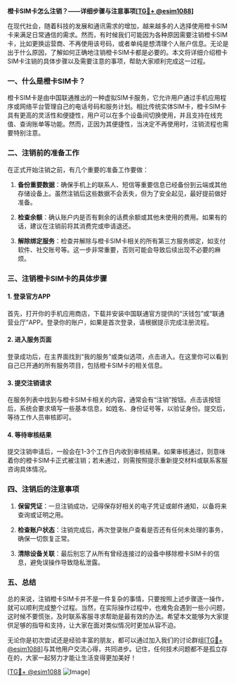 **橙卡SIM卡怎么注销？——详细步骤与注意事项[[TG💪+ @esim1088](https://t.me/s/esim1088)]**

在现代社会，随着科技的发展和通讯需求的增加，越来越多的人选择使用橙卡SIM卡来满足日常通信的需求。然而，有时候我们可能因为各种原因需要注销橙卡SIM卡，比如更换运营商、不再使用该号码，或者单纯是想清理个人账户信息。无论是出于什么原因，了解如何正确地注销橙卡SIM卡都是必要的。本文将详细介绍橙卡SIM卡注销的具体步骤以及需要注意的事项，帮助大家顺利完成这一过程。

### 一、什么是橙卡SIM卡？

橙卡SIM卡是由中国联通推出的一种虚拟SIM卡服务，它允许用户通过手机应用程序或网络平台管理自己的电话号码和服务计划。相比传统实体SIM卡，橙卡SIM卡具有更高的灵活性和便捷性，用户可以在多个设备间切换使用，并且支持在线充值、查询账单等功能。然而，正因为其便捷性，当决定不再使用时，注销流程也需要特别注意。

### 二、注销前的准备工作

在正式开始注销之前，有几个重要的准备工作要做：

1. **备份重要数据**：确保手机上的联系人、短信等重要信息已经备份到云端或其他存储设备上。虽然注销后这些数据不会丢失，但为了安全起见，最好提前做好准备。
   
2. **检查余额**：确认账户内是否有剩余的话费余额或其他未使用的费用。如果有的话，建议在注销前将其消费完或申请退还。

3. **解除绑定服务**：检查并解除与橙卡SIM卡相关的所有第三方服务绑定，如支付软件、社交账号等。这一步非常重要，否则可能会导致后续出现不必要的麻烦。

### 三、注销橙卡SIM卡的具体步骤

#### 1. 登录官方APP

首先，打开你的手机应用商店，下载并安装中国联通官方提供的“沃钱包”或“联通营业厅”APP。登录你的账户，如果是首次登录，请根据提示完成注册流程。

#### 2. 进入服务页面

登录成功后，在主界面找到“我的服务”或类似选项，点击进入。在这里你可以看到自己已开通的所有服务项目，包括橙卡SIM卡的相关信息。

#### 3. 提交注销请求

在服务列表中找到与橙卡SIM卡相关的内容，通常会有“注销”按钮。点击该按钮后，系统会要求填写一些基本信息，如姓名、身份证号等，以验证身份。提交后，等待工作人员审核即可。

#### 4. 等待审核结果

提交注销申请后，一般会在1-3个工作日内收到审核结果。如果审核通过，则意味着你的橙卡SIM卡正式被注销；若未通过，则需按照提示重新提交材料或联系客服咨询具体情况。

### 四、注销后的注意事项

1. **保留凭证**：一旦注销成功，记得保存好相关的电子凭证或邮件通知，以备将来查询或证明之用。

2. **检查账户状态**：注销完成后，再次登录账户查看是否还有任何未处理的事务，确保一切恢复正常。

3. **清除设备关联**：最后别忘了从所有曾经连接过的设备中移除橙卡SIM卡的信息，避免误操作导致隐私泄露。

### 五、总结

总的来说，注销橙卡SIM卡并不是一件复杂的事情，只要按照上述步骤逐一操作，就可以顺利完成整个过程。当然，在实际操作过程中，也难免会遇到一些小问题，这时候不要慌张，及时联系客服寻求帮助是最有效的办法。希望本文能够为大家提供足够的指导和支持，让大家在面对类似情况时更加从容不迫。

无论你是初次尝试还是经验丰富的朋友，都可以通过加入我们的讨论群组[[TG💪+ @esim1088](https://t.me/s/esim1088)]与其他用户交流心得，共同进步。记住，任何技术问题都不是孤立存在的，大家一起努力才能让生活变得更加美好！

[[TG💪+ @esim1088](https://t.me/s/esim1088) ![Image](https://i.postimg.cc/4NQfJmqS/Snipaste-2025-05-13-00-14-12.png)]